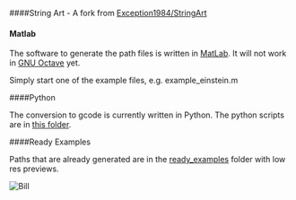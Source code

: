####String Art - A fork from [Exception1984/StringArt](Exception1984/StringArt)

#### Matlab

The software to generate the path files is written in [MatLab](https://www.mathworks.com/products/matlab.html). It will not work in [GNU Octave](https://www.gnu.org/software/octave/) yet.

Simply start one of the example files, e.g. example_einstein.m

####Python

The conversion to gcode is currently written in Python. The python scripts are in [this folder](https://github.com/bdring/StringArt/tree/master/python).

####Ready Examples

Paths that are already generated are in the [ready_examples](https://github.com/bdring/StringArt/tree/master/ready_examples) folder with low res previews.



![Bill](https://github.com/bdring/StringArt/blob/master/ready_examples/bill.png?raw=true)

##### 